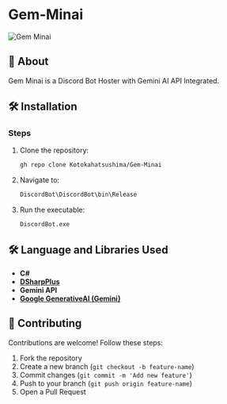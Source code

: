 # Gem-Minai

![Gem Minai](https://github.com/user-attachments/assets/59f1c66a-f449-4dd4-a8dc-328869a3901c)

## 📌 About
Gem Minai is a Discord Bot Hoster with Gemini AI API Integrated.

## 🛠️ Installation
### Steps
1. Clone the repository:
   ```sh
   gh repo clone Kotokahatsushima/Gem-Minai
   ```
2. Navigate to:
   ```sh
   DiscordBot\DiscordBot\bin\Release
   ```
3. Run the executable:
   ```sh
   DiscordBot.exe
   ```

## 🛠️ Language and Libraries Used
- **C#**
- **[DSharpPlus](https://github.com/DSharpPlus/DSharpPlus)**
- **Gemini API**
- **[Google GenerativeAI (Gemini)](https://github.com/gunpal5/Google_GenerativeAI)**

## 🤝 Contributing
Contributions are welcome! Follow these steps:
1. Fork the repository
2. Create a new branch (`git checkout -b feature-name`)
3. Commit changes (`git commit -m 'Add new feature'`)
4. Push to your branch (`git push origin feature-name`)
5. Open a Pull Request

